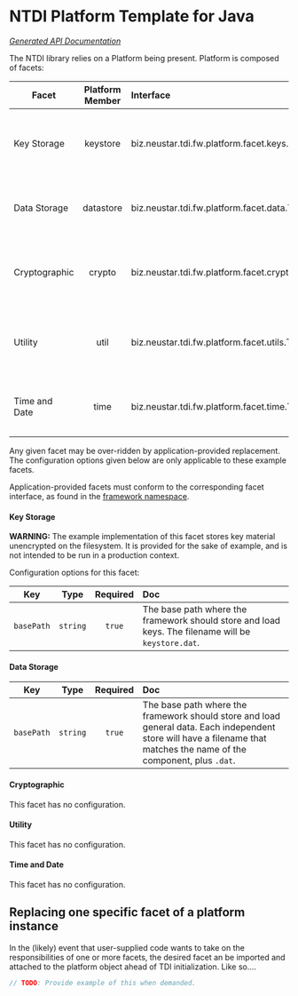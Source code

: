 <!--
 Copyright 2017 Neustar, Inc.

 Licensed under the Apache License, Version 2.0 (the "License");
 you may not use this file except in compliance with the License.
 You may obtain a copy of the License at

     http://www.apache.org/licenses/LICENSE-2.0

 Unless required by applicable law or agreed to in writing, software
 distributed under the License is distributed on an "AS IS" BASIS,
 WITHOUT WARRANTIES OR CONDITIONS OF ANY KIND, either express or implied.
 See the License for the specific language governing permissions and
 limitations under the License.
-->
# NTDI Platform Template for Java

*[Generated API Documentation](https://github.com/Neustar-TDI/node-ntdi-doc/doc/platform)*

The NTDI library relies on a Platform being present. Platform is composed of facets:

| Facet | Platform Member | Interface | Purpose |
| --- |:----:| :-- | :-- |
Key Storage   | keystore   | biz.neustar.tdi.fw.platform.facet.keys.TdiPlatformKeysShape | Stores cryptographic keys alongside their metadata. |
Data Storage  | datastore  | biz.neustar.tdi.fw.platform.facet.data.TdiPlatformDataShape | Stores data in a manner that the platform can recall it later. |
Cryptographic | crypto     | biz.neustar.tdi.fw.platform.facet.crypto.TdiPlatformCryptoShape | Gives access to the system's cryptographic methods and primitives. |
Utility       | util       | biz.neustar.tdi.fw.platform.facet.utils.TdiPlatformUtilsShape | Exposes scattered utility functions to the framework. |
Time and Date | time       | biz.neustar.tdi.fw.platform.facet.time.TdiPlatformTimeShape | Exposes the systems notions of time and date. |

Any given facet may be over-ridden by application-provided replacement. The configuration options given below are only applicable to these example facets.

Application-provided facets must conform to the corresponding facet interface, as found in the [framework namespace](https://github.com/Neustar-TDI/ntdi-sdk-java/framework).

#### Key Storage
**WARNING:** The example implementation of this facet stores key material unencrypted on the filesystem. It is provided for the sake of example, and is not intended to be run in a production context.

Configuration options for this facet:

| Key | Type | Required | Doc |
| --- |:----:| :------: | :-- |
`basePath`   | `string` | `true` | The base path where the framework should store and load keys. The filename will be `keystore.dat`.


#### Data Storage
| Key | Type | Required | Doc |
| --- |:----:| :------: | :-- |
`basePath`   | `string` | `true` | The base path where the framework should store and load general data. Each independent store will have a filename that matches the name of the component, plus `.dat`.

#### Cryptographic
This facet has no configuration.

#### Utility
This facet has no configuration.

#### Time and Date
This facet has no configuration.


## Replacing one specific facet of a platform instance

In the (likely) event that user-supplied code wants to take on the responsibilities of one or more facets, the desired facet an be imported and attached to the platform object ahead of TDI initialization. Like so....

```javascript
// TODO: Provide example of this when demanded.
```
